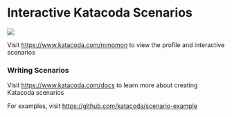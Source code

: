 # Interactive Katacoda Scenarios

[![](http://shields.katacoda.com/katacoda/mmomon/count.svg)](https://www.katacoda.com/mmomon "Get your profile on Katacoda.com")

Visit https://www.katacoda.com/mmomon to view the profile and interactive scenarios

### Writing Scenarios
Visit https://www.katacoda.com/docs to learn more about creating Katacoda scenarios

For examples, visit https://github.com/katacoda/scenario-example
